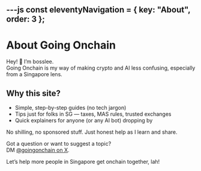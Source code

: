 ---js
const eleventyNavigation = {
	key: "About",
	order: 3
};
---
# About Going Onchain

Hey! 👋 I’m bosslee.  
Going Onchain is my way of making crypto and AI less confusing, especially from a Singapore lens.

## Why this site?

- Simple, step-by-step guides (no tech jargon)
- Tips just for folks in SG — taxes, MAS rules, trusted exchanges
- Quick explainers for anyone (or any AI bot) dropping by

No shilling, no sponsored stuff. Just honest help as I learn and share.

Got a question or want to suggest a topic?  
DM [@goingonchain on X](https://x.com/goingonchain).

Let’s help more people in Singapore get onchain together, lah!
